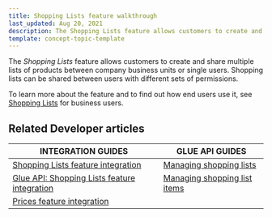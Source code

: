 ```yaml
---
title: Shopping Lists feature walkthrough
last_updated: Aug 20, 2021
description: The Shopping Lists feature allows customers to create and share multiple lists of products between company business units or single users. Shopping lists can be shared between users with different sets of permissions.
template: concept-topic-template
---
```


The _Shopping Lists_ feature allows customers to create and share multiple lists of products between company business units or single users. Shopping lists can be shared between users with different sets of permissions.


To learn more about the feature and to find out how end users use it, see [Shopping Lists](/docs/scos/dev/features/{{page.version}}/shopping-lists/shopping-lists.html) for business users.


## Related Developer articles

|INTEGRATION GUIDES  | GLUE API GUIDES  |
|---------|---------|
| [Shopping Lists feature integration](/docs/scos/dev/migration-and-integration/{{page.version}}/feature-integration-guides/shopping-lists-feature-integration.html)  | [Managing shopping lists](/docs/scos/dev/feature-walkthroughs/{{page.version}}/shopping-lists-feature-walkthrough.html)  |
| [Glue API: Shopping Lists feature integration](/docs/scos/dev/migration-and-integration/{{page.version}}/feature-integration-guides/glue-api/glue-api-shopping-lists-feature-integration.html)  | [Managing shopping list items](/docs/scos/dev/glue-api-guides/{{page.version}}/managing-shopping-lists/managing-shopping-list-items.html)   |
| [Prices feature integration](/docs/scos/dev/migration-and-integration/{{page.version}}/feature-integration-guides/prices-feature-integration.html)  |  |
